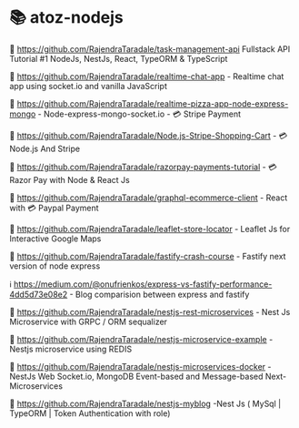 # 📚 atoz-nodejs

📗 https://github.com/RajendraTaradale/task-management-api  Fullstack API Tutorial #1 NodeJs, NestJs, React, TypeORM & TypeScript

📗 https://github.com/RajendraTaradale/realtime-chat-app - Realtime chat app using socket.io and vanilla JavaScript

📗 https://github.com/RajendraTaradale/realtime-pizza-app-node-express-mongo - Node-express-mongo-socket.io - 💳 Stripe Payment 

📗 https://github.com/RajendraTaradale/Node.js-Stripe-Shopping-Cart  - 💳 Node.js And Stripe

📗 https://github.com/RajendraTaradale/razorpay-payments-tutorial - 💳 Razor Pay with Node & React Js

📗 https://github.com/RajendraTaradale/graphql-ecommerce-client - React with 💳 Paypal Payment 

📗 https://github.com/RajendraTaradale/leaflet-store-locator - Leaflet Js for Interactive Google Maps 

📗 https://github.com/RajendraTaradale/fastify-crash-course - Fastify next version of node express

ℹ️ https://medium.com/@onufrienkos/express-vs-fastify-performance-4dd5d73e08e2 - Blog comparision between express and fastify

📗 https://github.com/RajendraTaradale/nestjs-rest-microservices - Nest Js Microservice with GRPC / ORM sequalizer

📗 https://github.com/RajendraTaradale/nestjs-microservice-example - Nestjs microservice using REDIS

📗 https://github.com/RajendraTaradale/nestjs-microservices-docker - NestJs Web Socket.io, MongoDB Event-based and Message-based Next-Microservices 

📗 https://github.com/RajendraTaradale/nestjs-myblog -Nest Js ( MySql | TypeORM | Token Authentication with role)
